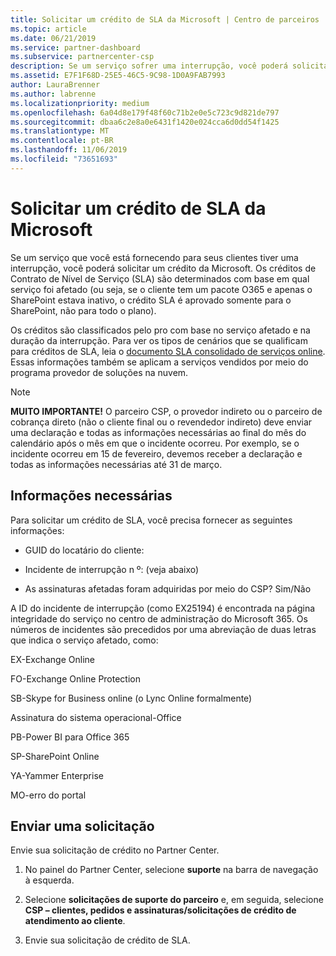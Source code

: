 ```yaml
---
title: Solicitar um crédito de SLA da Microsoft | Centro de parceiros
ms.topic: article
ms.date: 06/21/2019
ms.service: partner-dashboard
ms.subservice: partnercenter-csp
description: Se um serviço sofrer uma interrupção, você poderá solicitar um crédito de SLA para o cliente.
ms.assetid: E7F1F68D-25E5-46C5-9C98-1D0A9FAB7993
author: LauraBrenner
ms.author: labrenne
ms.localizationpriority: medium
ms.openlocfilehash: 6a04d8e179f48f60c71b2e0e5c723c9d821de797
ms.sourcegitcommit: dbaa6c2e8a0e6431f1420e024cca6d0dd54f1425
ms.translationtype: MT
ms.contentlocale: pt-BR
ms.lasthandoff: 11/06/2019
ms.locfileid: "73651693"
---
```

# <a name="request-an-sla-credit-from-microsoft"></a>Solicitar um crédito de SLA da Microsoft 

Se um serviço que você está fornecendo para seus clientes tiver uma interrupção, você poderá solicitar um crédito da Microsoft. Os créditos de Contrato de Nível de Serviço (SLA) são determinados com base em qual serviço foi afetado (ou seja, se o cliente tem um pacote O365 e apenas o SharePoint estava inativo, o crédito SLA é aprovado somente para o SharePoint, não para todo o plano).

Os créditos são classificados pelo pro com base no serviço afetado e na duração da interrupção. Para ver os tipos de cenários que se qualificam para créditos de SLA, leia o [documento SLA consolidado de serviços online](http://www.microsoftvolumelicensing.com/DocumentSearch.aspx?Mode=3&DocumentTypeId=37). Essas informações também se aplicam a serviços vendidos por meio do programa provedor de soluções na nuvem.

>[!Note]
>**MUITO IMPORTANTE!** O parceiro CSP, o provedor indireto ou o parceiro de cobrança direto (não o cliente final ou o revendedor indireto) deve enviar uma declaração e todas as informações necessárias ao final do mês do calendário após o mês em que o incidente ocorreu. Por exemplo, se o incidente ocorreu em 15 de fevereiro, devemos receber a declaração e todas as informações necessárias até 31 de março. 

## <a name="required-information"></a>Informações necessárias


Para solicitar um crédito de SLA, você precisa fornecer as seguintes informações: 

- GUID do locatário do cliente: 

- Incidente de interrupção n º: (veja abaixo)

- As assinaturas afetadas foram adquiridas por meio do CSP? Sim/Não

A ID do incidente de interrupção (como EX25194) é encontrada na página integridade do serviço no centro de administração do Microsoft 365. Os números de incidentes são precedidos por uma abreviação de duas letras que indica o serviço afetado, como:

EX-Exchange Online

FO-Exchange Online Protection

SB-Skype for Business online (o Lync Online formalmente)

Assinatura do sistema operacional-Office

PB-Power BI para Office 365

SP-SharePoint Online

YA-Yammer Enterprise

MO-erro do portal

## <a name="submit-a-request"></a>Enviar uma solicitação

Envie sua solicitação de crédito no Partner Center.

1. No painel do Partner Center, selecione **suporte** na barra de navegação à esquerda.

2. Selecione **solicitações de suporte do parceiro** e, em seguida, selecione **CSP – clientes, pedidos e assinaturas/solicitações de crédito de atendimento ao cliente**.

3. Envie sua solicitação de crédito de SLA.





